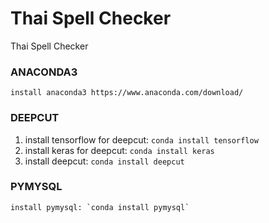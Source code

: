 # Thai Spell Checker
Thai Spell Checker
### ANACONDA3
    install anaconda3 https://www.anaconda.com/download/
### DEEPCUT
1. install tensorflow for deepcut: `conda install tensorflow`
2. install keras for deepcut: `conda install keras`
3. install deepcut: `conda install deepcut`
### PYMYSQL
    install pymysql: `conda install pymysql`
